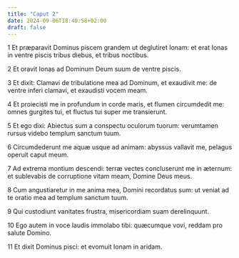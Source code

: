 ```yaml
---
title: "Caput 2"
date: 2024-09-06T18:40:58+02:00
draft: false
---
```




1 Et præparavit Dominus piscem grandem ut deglutiret Ionam: et erat Ionas in ventre piscis tribus diebus, et tribus noctibus.

2 Et oravit Ionas ad Dominum Deum suum de ventre piscis.

3 Et dixit: Clamavi de tribulatione mea ad Dominum, et exaudivit me: de ventre inferi clamavi, et exaudisti vocem meam.

4 Et proiecisti me in profundum in corde maris, et flumen circumdedit me: omnes gurgites tui, et fluctus tui super me transierunt.

5 Et ego dixi: Abiectus sum a conspectu oculorum tuorum: verumtamen rursus videbo templum sanctum tuum.

6 Circumdederunt me aquæ usque ad animam: abyssus vallavit me, pelagus operuit caput meum.

7 Ad extrema montium descendi: terræ vectes concluserunt me in æternum: et sublevabis de corruptione vitam meam, Domine Deus meus.

8 Cum angustiaretur in me anima mea, Domini recordatus sum: ut veniat ad te oratio mea ad templum sanctum tuum.

9 Qui custodiunt vanitates frustra, misericordiam suam derelinquunt.

10 Ego autem in voce laudis immolabo tibi: quæcumque vovi, reddam pro salute Domino.

11 Et dixit Dominus pisci: et evomuit Ionam in aridam.

